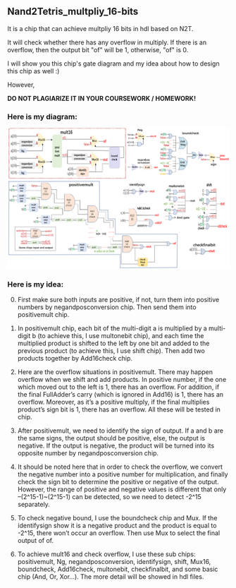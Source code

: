 ## Nand2Tetris_multpliy_16-bits
It is a chip that can achieve multpliy 16 bits in hdl based on N2T.

It will check whether there has any overflow in multiply.
If there is an overflow, then the output bit "of" will be 1, otherwise, "of" is 0.

I will show you this chip's gate diagram and my idea about how to design this chip as well :)

However,

**DO NOT PLAGIARIZE IT IN YOUR COURSEWORK / HOMEWORK!**

### Here is my diagram:
![diagram](https://github.com/Can-ZHOU/Nand2Tetris_multpliy_16-bits/blob/master/gate%20diagram.png)

### Here is my idea:

0. First make sure both inputs are positive, if not, turn them into positive numbers by negandposconversion
chip. Then send them into positivemult chip.

1. In positivemult chip, each bit of the multi-digit a is multiplied by a multi-digit b (to achieve this, I use
multonebit chip), and each time the multiplied product is shifted to the left by one bit and added to the
previous product (to achieve this, I use shift chip). Then add two products together by Add16check chip.

2. Here are the overflow situations in positivemult. There may happen overflow when we shift and add
products. In positive number, if the one which moved out to the left is 1, there has an overflow. For addition,
if the final FullAdder’s carry (which is ignored in Add16) is 1, there has an overflow. Moreover, as it’s a
positive multiply, if the final multiplies product’s sign bit is 1, there has an overflow. All these will be tested
in chip.

3. After positivemult, we need to identify the sign of output. If a and b are the same signs, the output should
be positive, else, the output is negative. If the output is negative, the product will be turned into its opposite
number by negandposconversion chip.

4. It should be noted here that in order to check the overflow, we convert the negative number into a
positive number for multiplication, and finally check the sign bit to determine the positive or negative of
the output. However, the range of positive and negative values is different that only –(2^15-1)~(2^15-1)
can be detected, so we need to detect -2^15 separately.

5. To check negative bound, I use the boundcheck chip and Mux. If the identifysign show it is a negative
product and the product is equal to -2^15, there won’t occur an overflow. Then use Mux to select the
final output of of.

6. To achieve mult16 and check overflow, I use these sub chips: positivemult, Ng, negandposconversion,
identifysign, shift, Mux16, boundcheck, Add16check, multonebit, checkfinalbit, and some basic chip (And,
Or, Xor...). The more detail will be showed in hdl files.
